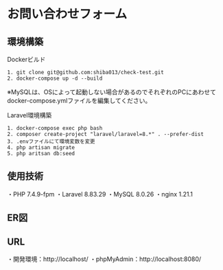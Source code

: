 # お問い合わせフォーム

## 環境構築
Dockerビルド
```
1. git clone git@github.com:shiba013/check-test.git
2. docker-compose up -d --build
```
※MySQLは、OSによって起動しない場合があるのでそれぞれのPCにあわせてdocker-compose.ymlファイルを編集してください。

Laravel環境構築
```
1. docker-compose exec php bash
2. composer create-project "laravel/laravel=8.*" . --prefer-dist
3. .envファイルにて環境変数を変更
4. php artisan migrate
5. php aritsan db:seed
```
## 使用技術
・PHP 7.4.9-fpm
・Laravel 8.83.29
・MySQL 8.0.26
・nginx 1.21.1

## ER図

## URL
・開発環境：http://localhost/
・phpMyAdmin：http://localhost:8080/